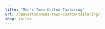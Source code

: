 ```yaml
---
title: "Men's Town Custom Tailoring"
url: /beaverton/mens-town-custom-tailoring/
shop: tailor
---
```

